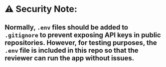 # ⚠️ Security Note:

## Normally, `.env` files should be added to `.gitignore` to prevent exposing API keys in public repositories. However, for testing purposes, the `.env` file is included in this repo so that the reviewer can run the app without issues.
